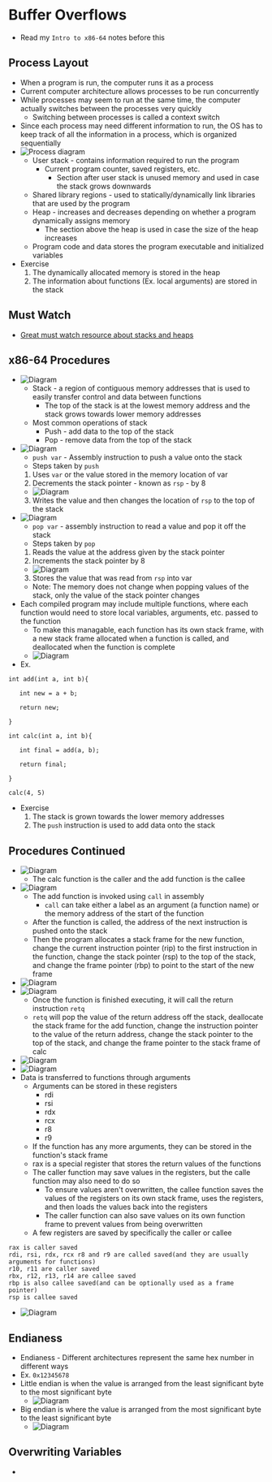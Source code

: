 # Buffer Overflows

- Read my `Intro to x86-64` notes before this

## Process Layout
- When a program is run, the computer runs it as a process
- Current computer architecture allows processes to be run concurrently
- While processes may seem to run at the same time, the computer actually switches between the processes very quickly
    - Switching between processes is called a context switch
- Since each process may need different information to run, the OS has to keep track of all the information in a process, which is organized sequentially
- ![Process diagram](Images/process_diagram.png)
    - User stack - contains information required to run the program
        - Current program counter, saved registers, etc.
            - Section after user stack is unused memory and used in case the stack grows downwards
    - Shared library regions - used to statically/dynamically link libraries that are used by the program
    - Heap - increases and decreases depending on whether a program dynamically assigns memory
        - The section above the heap is used in case the size of the heap increases
    - Program code and data stores the program executable and initialized variables
- Exercise
    1. The dynamically allocated memory is stored in the heap
    2. The information about functions (Ex. local arguments) are stored in the stack

## Must Watch
- [Great must watch resource about stacks and heaps](https://www.youtube.com/watch?v=_8-ht2AKyH4)

## x86-64 Procedures
- ![Diagram](Images/procedures_1.png)
    - Stack - a region of contiguous memory addresses that is used to easily transfer control and data between functions
        - The top of the stack is at the lowest memory address and the stack grows towards lower memory addresses
    - Most common operations of stack
        - Push - add data to the top of the stack
        - Pop - remove data from the top of the stack
- ![Diagram](Images/procedures_2.png)
    - `push var` - Assembly instruction to push a value onto the stack
    - Steps taken by `push`
    1. Uses `var` or the value stored in the memory location of var
    2. Decrements the stack pointer - known as `rsp` - by 8
    - ![Diagram](Images/procedures_3.png)
    3. Writes the value and then changes the location of `rsp` to the top of the stack
- ![Diagram](Images/procedures_4.png)
    - `pop var` - assembly instruction to read a value and pop it off the stack
    - Steps taken by `pop`
    1. Reads the value at the address given by the stack pointer
    2. Increments the stack pointer by 8
    - ![Diagram](Images/procedures_5.png)
    3. Stores the value that was read from `rsp` into var
    - Note: The memory does not change when popping values of the stack, only the value of the stack pointer changes
- Each compiled program may include multiple functions, where each function would need to store local variables, arguments, etc. passed to the function
    - To make this managable, each function has its own stack frame, with a new stack frame allocated when a function is called, and deallocated when the function is complete
    - ![Diagram](Images/procedures_6.png)
- Ex.
```
int add(int a, int b){

   int new = a + b;

   return new;

}

int calc(int a, int b){

   int final = add(a, b);

   return final;

}

calc(4, 5)
```
- Exercise
    1. The stack is grown towards the lower memory addresses
    2. The `push` instruction is used to add data onto the stack

## Procedures Continued
- ![Diagram](Images/procedures_continued_1.png)
    - The calc function is the caller and the add function is the callee
- ![Diagram](Images/procedures_continued_2.png)
    - The add function is invoked using `call` in assembly
        - `call` can take either a label as an argument (a function name) or the memory address of the start of the function
    - After the function is called, the address of the next instruction is pushed onto the stack
    - Then the program allocates a stack frame for the new function, change the current instruction pointer (rip) to the first instruction in the function, change the stack pointer (rsp) to the top of the stack, and change the frame pointer (rbp) to point to the start of the new frame
- ![Diagram](Images/procedures_continued_3.png)
- ![Diagram](Images/procedures_continued_4.png)
    - Once the function is finished executing, it will call the return instruction `retq`
    - `retq` will pop the value of the return address off the stack, deallocate the stack frame for the add function, change the instruction pointer to the value of the return address, change the stack pointer to the top of the stack, and change the frame pointer to the stack frame of calc
- ![Diagram](Images/procedures_continued_5.png)
- ![Diagram](Images/procedures_continued_6.png)
- Data is transferred to functions through arguments
    - Arguments can be stored in these registers
        - rdi
        - rsi
        - rdx
        - rcx
        - r8
        - r9
    - If the function has any more arguments, they can be stored in the function's stack frame
    - rax is a special register that stores the return values of the functions
    - The caller function may save values in the registers, but the calle function may also need to do so
        - To ensure values aren't overwritten, the callee function saves the values of the registers on its own stack frame, uses the registers, and then loads the values back into the registers
        - The caller function can also save values on its own function frame to prevent values from being overwritten
    - A few registers are saved by specifically the caller or callee
```
rax is caller saved
rdi, rsi, rdx, rcx r8 and r9 are called saved(and they are usually arguments for functions)
r10, r11 are caller saved
rbx, r12, r13, r14 are callee saved 
rbp is also callee saved(and can be optionally used as a frame pointer)
rsp is callee saved
```
- ![Diagram](Images/procedures_continued_7.png)

## Endianess
- Endianess - Different architectures represent the same hex number in different ways
- Ex. `0x12345678`
- Little endian is when the value is arranged from the least significant byte to the most significant byte
    - ![Diagram](Images/endian_1.png)
- Big endian is where the value is arranged from the most significant byte to the least significant byte
    - ![Diagram](Images/endian_2.png)

## Overwriting Variables
- 
